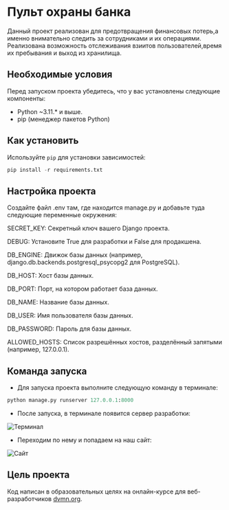﻿# Пульт охраны банка

Данный проект реализован для предотвращения финансовых потерь,а именно внимательно следить за сотрудниками и их операциями.
Реализована возможность отслеживания взиитов пользователей,время их пребывания и выход из хранилища.


## Необходимые условия

Перед запуском проекта убедитесь, что у вас установлены следующие компоненты:

- Python ~3.11.* и выше.
- pip (менеджер пакетов Python)

## Как установить

Используйте `pip` для установки зависимостей:
```python
pip install -r requirements.txt
```

## Настройка проекта

Создайте файл .env там, где находится manage.py и добавьте туда следующие переменные окружения:

SECRET_KEY: Секретный ключ вашего Django проекта.

DEBUG: Установите True для разработки и False для продакшена.

DB_ENGINE: Движок базы данных (например, django.db.backends.postgresql_psycopg2 для PostgreSQL).

DB_HOST: Хост базы данных.

DB_PORT: Порт, на котором работает база данных.

DB_NAME: Название базы данных.

DB_USER: Имя пользователя базы данных.

DB_PASSWORD: Пароль для базы данных.

ALLOWED_HOSTS: Список разрешённых хостов, разделённый запятыми (например, 127.0.0.1).


## Команда запуска

- Для запуска проекта выполните следующую команду в терминале:

```python
python manage.py runserver 127.0.0.1:8000
```

- После запуска, в терминале появится сервер разработки:

![Терминал](https://i.postimg.cc/Zq38ck6Q/image.jpg)

- Переходим по нему и попадаем на наш сайт:

![Сайт](https://i.postimg.cc/c4grYRR9/image.jpg)


## Цель проекта

Код написан в образовательных целях на онлайн-курсе для веб-разработчиков [dvmn.org](https://dvmn.org/).

